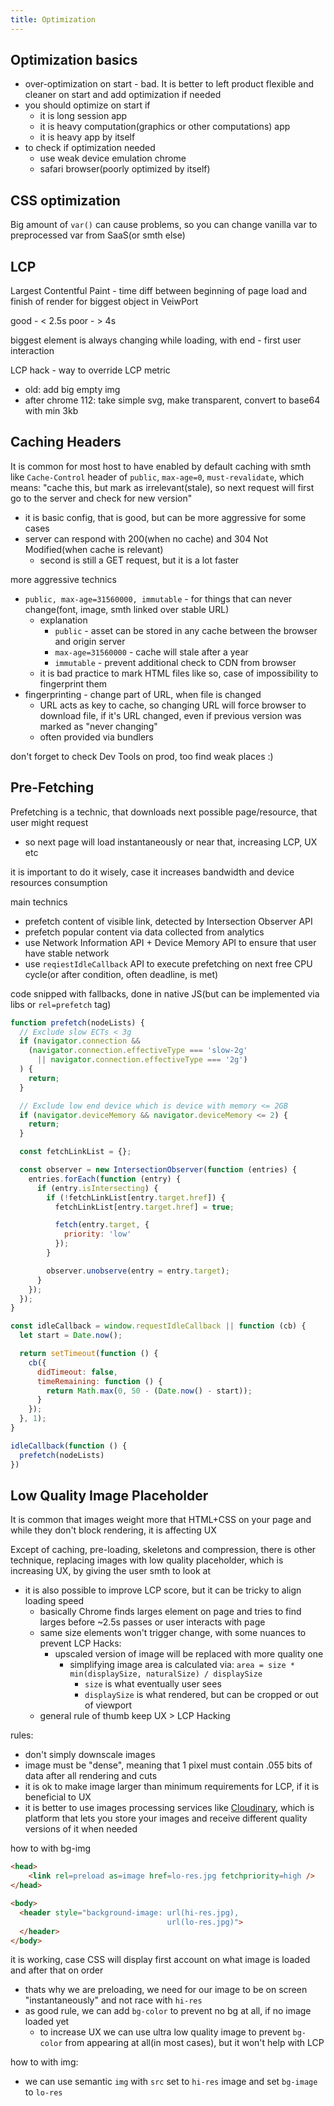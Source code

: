 ```yaml
---
title: Optimization
---
```


## Optimization basics
- over-optimization on start - bad. It is better to left product flexible and cleaner on start and add optimization if needed
- you should optimize on start if
	- it is long session app
	- it is heavy computation(graphics or other computations) app
	- it is heavy app by itself
- to check if optimization needed
	- use weak device emulation chrome
	- safari browser(poorly optimized by itself)

## CSS optimization
Big amount of `var()` can cause problems, so you can change vanilla var to preprocessed var from SaaS(or smth else)

## LCP
Largest Contentful Paint - time diff between beginning of page load and finish of render for  biggest object in VeiwPort

good - < 2.5s
poor - > 4s

biggest element is always changing while loading, with end - first user interaction

LCP hack - way to override LCP metric
- old: add big empty img
- after chrome 112: take simple svg, make transparent, convert to base64 with min 3kb

## Caching Headers
It is common for most host to have enabled by default caching with smth like `Cache-Control` header of `public`, `max-age=0`, `must-revalidate`, which means: "cache this, but mark as irrelevant(stale), so next request will first go to the server and check for new version"
- it is basic config, that is good, but can be more aggressive for some cases
- server can respond with 200(when no cache) and 304 Not Modified(when cache is relevant)
	- second is still a GET request, but it is a lot faster

more aggressive technics
- `public, max-age=31560000, immutable` - for things that can never change(font, image, smth linked over stable URL)
	- explanation
		- `public` - asset can be stored in any cache between the browser and origin server
		- `max-age=31560000` - cache will stale after a year
		- `immutable` - prevent additional check to CDN from browser
	- it is bad practice to mark HTML files like so, case of impossibility to fingerprint them
- fingerprinting - change part of URL, when file is changed
	- URL acts as key to cache, so changing URL will force browser to download file, if it's URL changed, even if previous version was marked as "never changing"
	- often provided via bundlers

don't forget to check Dev Tools on prod, too find weak places :)

## Pre-Fetching
Prefetching is a technic, that downloads next possible page/resource, that user might request
- so next page will load instantaneously or near that, increasing LCP, UX etc

it is important to do it wisely, case it increases bandwidth and device resources consumption

main technics
- prefetch content of visible link, detected by Intersection Observer API
- prefetch popular content via data collected from analytics
- use Network Information API + Device Memory API to ensure that user have stable network
- use `reqiestIdleCallback` API to execute prefetching on next free CPU cycle(or after condition, often deadline, is met)

code snipped with fallbacks, done in native JS(but can be implemented via libs or `rel=prefetch` tag)

```js
function prefetch(nodeLists) {
  // Exclude slow ECTs < 3g
  if (navigator.connection &&
    (navigator.connection.effectiveType === 'slow-2g'
      || navigator.connection.effectiveType === '2g')
  ) {
    return;
  }

  // Exclude low end device which is device with memory <= 2GB
  if (navigator.deviceMemory && navigator.deviceMemory <= 2) {
    return;
  }

  const fetchLinkList = {};

  const observer = new IntersectionObserver(function (entries) {
    entries.forEach(function (entry) {
      if (entry.isIntersecting) {
        if (!fetchLinkList[entry.target.href]) {
          fetchLinkList[entry.target.href] = true;

          fetch(entry.target, {
            priority: 'low'
          });
        }

        observer.unobserve(entry = entry.target);
      }
    });
  });
}

const idleCallback = window.requestIdleCallback || function (cb) {
  let start = Date.now();

  return setTimeout(function () {
    cb({
      didTimeout: false,
      timeRemaining: function () {
        return Math.max(0, 50 - (Date.now() - start));
      }
    });
  }, 1);
}

idleCallback(function () {
  prefetch(nodeLists)
})
```

## Low Quality Image Placeholder
It is common that images weight more that HTML+CSS on your page and while they don't block rendering, it is affecting UX

Except of caching, pre-loading, skeletons and compression, there is other technique, replacing images with low quality placeholder, which is increasing UX, by giving the user smth to look at
- it is also possible to improve LCP score, but it can be tricky to align loading speed
	- basically Chrome finds larges element on page and tries to find larges before ~2.5s passes or user interacts with page
	- same size elements won't trigger change, with some nuances to prevent LCP Hacks:
		- upscaled version of image will be replaced with more quality one
			- simplifying image area is calculated via: `area = size * min(displaySize, naturalSize) / displaySize` 
				- `size` is what eventually user sees
				- `displaySize` is what rendered, but can be cropped or out of viewport
	- general rule of thumb keep UX > LCP Hacking

rules:
- don't simply downscale images
- image must be "dense", meaning that 1 pixel must contain .055 bits of data after all rendering and cuts
- it is ok to make image larger than minimum requirements for LCP, if it is beneficial to UX
- it is better to use images processing services like [Cloudinary](https://cloudinary.com/), which is platform that lets you store your images and receive different quality versions of it when needed

how to with bg-img
```html
<head>
	<link rel=preload as=image href=lo-res.jpg fetchpriority=high />
</head>

<body>
  <header style="background-image: url(hi-res.jpg),
                                   url(lo-res.jpg)">
  </header>
</body>
```
it is working, case CSS will display first account on what image is loaded and after that on order
- thats why we are preloading, we need for our image to be on screen "instantaneously" and not race with `hi-res` 
- as good rule, we can add `bg-color` to prevent no bg at all, if no image loaded yet
	- to increase UX we can use ultra low quality image to prevent `bg-color` from appearing at all(in most cases), but it won't help with LCP

how to with img:
- we can use semantic `img` with `src` set to `hi-res` image and set `bg-image` to `lo-res` 

